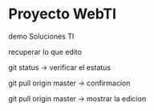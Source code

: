# Proyecto WebTI

demo
Soluciones TI

recuperar lo que edito


git status -> verificar el estatus 

git pull origin master -> confirmacion 

git pull origin master -> mostrar la edicion 

